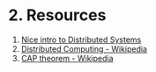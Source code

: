 # 2. Resources

1. [Nice intro to Distributed 
Systems](https://www.freecodecamp.org/news/a-thorough-introduction-to-distributed-systems-3b91562c9b3c/)
2. [Distributed Computing - 
Wikipedia](https://en.wikipedia.org/wiki/Distributed_computing)
3. [CAP theorem - 
Wikipedia](https://en.wikipedia.org/wiki/CAP_theorem)

